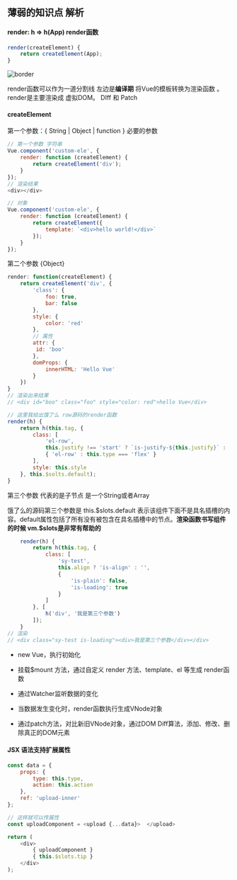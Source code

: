 ## 薄弱的知识点 解析

#### render: h => h(App) render函数

```javascript
render(createElement) {
    return createElement(App);
} 
```

![border](https://www.w3cplus.com/sites/default/files/blogs/2018/1804/vue-render-1.jpg)



render函数可以作为一道分割线 左边是**编译期** 将Vue的模板转换为渲染函数 。 render是主要渲染成 虚拟DOM。 DIff 和 Patch

 

#### createElement

第一个参数：{ String | Object | function  } 必要的参数

```javascript
// 第一个参数 字符串 
Vue.component('custom-ele', {
    render: function (createElement) {
    	return createElement('div');
	}
});
// 渲染结果
<div></div>

// 对象
Vue.component('custom-ele', {
    render: function (createElement) {
        return createElement({
            template: `<div>hello world!</div>`
        });
	}
});
```



第二个参数 {Object}

```javascript
render: function(createElement) {
    return createElement('div', {
        'class': {
            foo: true,
            bar: false
        },
        style: {
            color: 'red'
        },
        // 属性
        attr: {
         id: 'boo'   
        },
        domProps: {
            innerHTML: 'Hello Vue'
        }
    })
}
// 渲染出来结果
// <div id="boo" class="foo" style="color: red">hello Vue</div>

// 这里我给出饿了么 row源码的render函数
render(h) {
    return h(this.tag, {
        class: [
            'el-row',
            this.justify !== 'start' ? `is-justify-${this.justify}` : '',
            { 'el-row' : this.type === 'flex' }
        ],
        style: this.style
    }, this.$solts.default);
}
```

第三个参数 代表的是子节点 是一个String或者Array 

饿了么的源码第三个参数是 this.$slots.default 表示该组件下面不是具名插槽的内容。default属性包括了所有没有被包含在具名插槽中的节点。**渲染函数书写组件的时候 vm.\$slots是非常有帮助的**

```javascript
    render(h) {
        return h(this.tag, {
            class: [
                'sy-test',
                this.align ? 'is-align' : '',
                {
                    'is-plain': false,
                    'is-loading': true
                }
            ]
        }, [
            h('div', '我是第三个参数')
        ]);
    }
// 渲染
// <div class="sy-test is-loading"><div>我是第三个参数</div></div>
```

* new Vue，执行初始化

* 挂载$mount 方法，通过自定义 render 方法、template、el 等生成 render函数

* 通过Watcher监听数据的变化

* 当数据发生变化时，render函数执行生成VNode对象

* 通过patch方法，对比新旧VNode对象，通过DOM Diff算法，添加、修改、删除真正的DOM元素







#### JSX 语法支持扩展属性



```js
const data = {
    props: {
        type: this.type,
        action: this.action
    },
    ref: 'upload-inner'
};

// 这样就可以传属性
const uploadComponent = <upload {...data}>  </upload>

return (
	<div>
    	{ uploadComponent }
    	{ this.$slots.tip }
    </div>
);
```





























